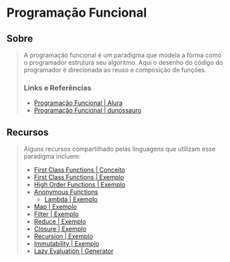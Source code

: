 # Programação Funcional

## Sobre
>
> 
> A programação funcional é um paradigma que modela a forma como o programador estrutura seu algoritmo. Aqui o desenho do código do programador é direcionada ao reuso e composição de funções. 
> 
> ### Links e Referências
> 
> - [Programação Funcional | Alura](https://www.alura.com.br/artigos/programacao-funcional-o-que-e)
> - [Programação Funcional | dunossauro](https://github.com/dunossauro/python-funcional)
>

## Recursos
> 
> Alguns recursos compartilhado pelas linguagens que utilizam esse paradigma incluem:
>
> - [First Class Functions | Conceito](/sprint_03/python/curso-cod3r/curso-python-versao-1.1.pdf)
> - [First Class Functions | Exemplo](https://github.com/cod3rcursos/curso-python/blob/master/programacao_funcional/funcao_primeira_classe.py)
> - [High Order Functions | Exemplo](https://github.com/cod3rcursos/curso-python/blob/master/programacao_funcional/funcao_alta_ordem.py)
> - [Anonymous Functions]()
>   - [Lambda | Exemplo](https://github.com/cod3rcursos/curso-python/blob/master/programacao_funcional/funcoes_lambda.py)
> - [Map | Exemplo](https://github.com/cod3rcursos/curso-python/blob/master/programacao_funcional/map.py)
> - [Filter | Exemplo](https://github.com/cod3rcursos/curso-python/blob/master/programacao_funcional/filter.py)
> - [Reduce | Exemplo](https://github.com/cod3rcursos/curso-python/blob/master/programacao_funcional/reduce.py)
> - [Closure | Exemplo](https://github.com/cod3rcursos/curso-python/blob/master/programacao_funcional/closure.py)
> - [Recursion | Exemplo](https://github.com/cod3rcursos/curso-python/blob/master/programacao_funcional/fatorial_recursivo.py)
> - [Immutability | Exemplo](https://github.com/cod3rcursos/curso-python/blob/master/programacao_funcional/imutabilidade_v1.py)
> - [Lazy Evaluation | Generator](https://github.com/cod3rcursos/curso-python/blob/master/programacao_funcional/generators_v1.py)
>

